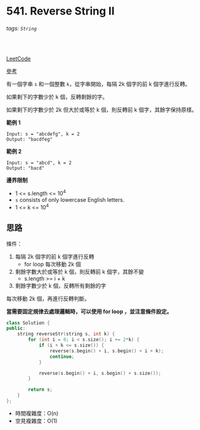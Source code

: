 # 541. Reverse String II

###### tags: `String`
<br>

[LeetCode](https://leetcode.com/problems/reverse-string-ii/)

[參考](https://github.com/youngyangyang04/leetcode-master/blob/master/problems/0541.%E5%8F%8D%E8%BD%AC%E5%AD%97%E7%AC%A6%E4%B8%B2II.md)

有一個字串 `s` 和一個整數 `k`，從字串開始，每隔 2k 個字的前 k 個字進行反轉。

如果剩下的字數少於 k 個，反轉剩餘的字。

如果剩下的字數少於 2k 但大於或等於 k 個，則反轉前 k 個字，其餘字保持原樣。

**範例 1**
```
Input: s = "abcdefg", k = 2
Output: "bacdfeg"
```

**範例 2**
```
Input: s = "abcd", k = 2
Output: "bacd"
```

**邊界限制**
- 1 <= s.length <= 10<sup>4</sup>
- `s` consists of only lowercase English letters.
- 1 <= k <= 10<sup>4</sup>

## 思路

條件：
1. 每隔 2k 個字的前 k 個字進行反轉
    - for loop 每次移動 2k 個
2. 剩餘字數大於或等於 k 個，則反轉前 k 個字，其餘不變
    - s.length >= i + k
3. 剩餘字數少於 k 個，反轉所有剩餘的字

每次移動 2k 個，再進行反轉判斷。

**當需要固定規律去處理邏輯時，可以使用 for loop ，並注意條件設定。**

```cpp
class Solution {
public:
    string reverseStr(string s, int k) {
        for (int i = 0; i < s.size(); i += 2*k) {
            if (i + k <= s.size()) {
                reverse(s.begin() + i, s.begin() + i + k);
                continue;
            }

            reverse(s.begin() + i, s.begin() + s.size());
        }

        return s;
    }
};
```

- 時間複雜度：O(n)
- 空見複雜度：O(1)